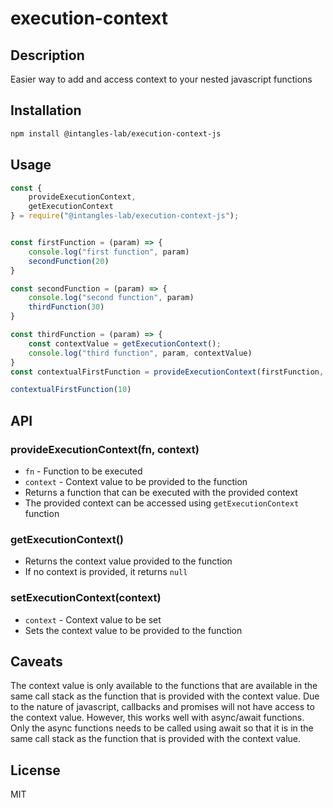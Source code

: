 # execution-context
## Description
Easier way to add and access context to your nested javascript functions
## Installation
```bash
npm install @intangles-lab/execution-context-js
```

## Usage
```javascript
const {
    provideExecutionContext,
    getExecutionContext
} = require("@intangles-lab/execution-context-js");


const firstFunction = (param) => {
    console.log("first function", param)
    secondFunction(20)
}

const secondFunction = (param) => {
    console.log("second function", param)
    thirdFunction(30)
}

const thirdFunction = (param) => {
    const contextValue = getExecutionContext();
    console.log("third function", param, contextValue)
}
const contextualFirstFunction = provideExecutionContext(firstFunction, "context-value")

contextualFirstFunction(10)
```

## API
### provideExecutionContext(fn, context)
- `fn` - Function to be executed
- `context` - Context value to be provided to the function
- Returns a function that can be executed with the provided context
- The provided context can be accessed using `getExecutionContext` function

### getExecutionContext()
- Returns the context value provided to the function
- If no context is provided, it returns `null`

### setExecutionContext(context)
- `context` - Context value to be set
- Sets the context value to be provided to the function

## Caveats
The context value is only available to the functions that are available in the same call stack as the function that is provided with the context value. Due to the nature of javascript, callbacks and promises will not have access to the context value. However, this works well with async/await functions. Only the async functions needs to be called using await so that it is in the same call stack as the function that is provided with the context value.

## License
MIT